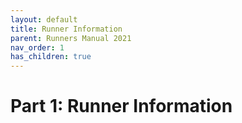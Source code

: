 ```yaml
---
layout: default
title: Runner Information
parent: Runners Manual 2021
nav_order: 1
has_children: true
---
```


# Part 1: Runner Information
